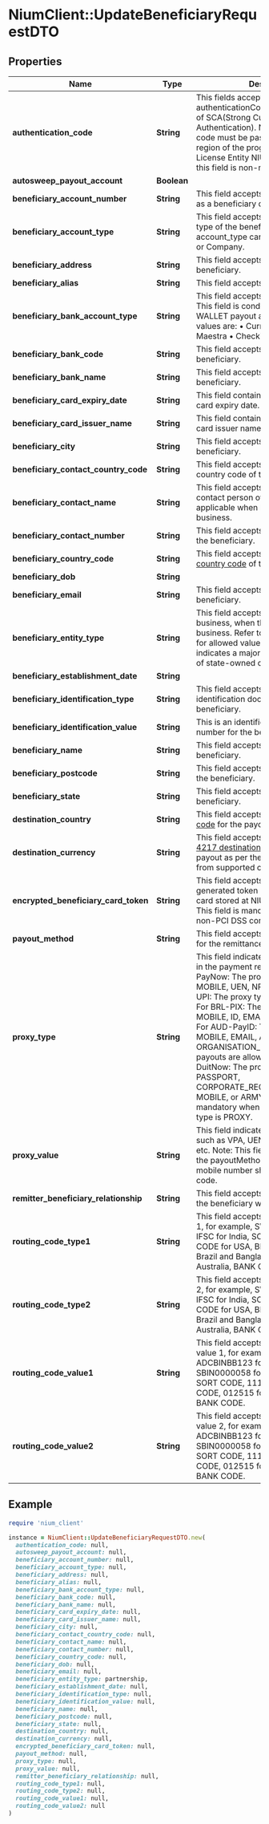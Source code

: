 # NiumClient::UpdateBeneficiaryRequestDTO

## Properties

| Name | Type | Description | Notes |
| ---- | ---- | ----------- | ----- |
| **authentication_code** | **String** | This fields accepts the authenticationCode generated as part of SCA(Strong Customer Authentication). Note: Authentication code must be passed if regulatory region of the program is UK or EU and License Entity NIUM. For other region, this field is non-mandatory. | [optional] |
| **autosweep_payout_account** | **Boolean** |  | [optional] |
| **beneficiary_account_number** | **String** | This field accepts an account number as a beneficiary detail. | [optional] |
| **beneficiary_account_type** | **String** | This field accepts the bank account type of the beneficiary. The account_type can be either Individual or Company. | [optional] |
| **beneficiary_address** | **String** | This field accepts an address of the beneficiary. | [optional] |
| **beneficiary_alias** | **String** | This field accepts the beneficiary alias | [optional] |
| **beneficiary_bank_account_type** | **String** | This field accepts the type of account. This field is conditional in case of WALLET payout and the possible values are: • Current • Saving • Maestra • Checking | [optional] |
| **beneficiary_bank_code** | **String** | This field accepts the bank code of the beneficiary. | [optional] |
| **beneficiary_bank_name** | **String** | This field accepts the bank name of the beneficiary. | [optional] |
| **beneficiary_card_expiry_date** | **String** | This field contains the beneficiary’s card expiry date. | [optional] |
| **beneficiary_card_issuer_name** | **String** | This field contains the beneficiary’s card issuer name. | [optional] |
| **beneficiary_city** | **String** | This field accepts the city of the beneficiary. | [optional] |
| **beneficiary_contact_country_code** | **String** | This field accepts the mobile number country code of the beneficiary. | [optional] |
| **beneficiary_contact_name** | **String** | This field accepts the name of the contact person of the business, applicable when beneficiary is a business. | [optional] |
| **beneficiary_contact_number** | **String** | This field accepts the mobile number of the beneficiary. | [optional] |
| **beneficiary_country_code** | **String** | This field accepts the 2-letter [ISO-2 country code](doc:currency-and-country-codes) of the beneficiary/bank. |  |
| **beneficiary_dob** | **String** |  | [optional] |
| **beneficiary_email** | **String** | This field accepts an email of the beneficiary. | [optional] |
| **beneficiary_entity_type** | **String** | This field accepts the entity type of the business, when the beneficiary is a business. Refer to the ENUM value list for allowed values. The value GO indicates a majority owned subsidiary of state-owned company. | [optional] |
| **beneficiary_establishment_date** | **String** |  | [optional] |
| **beneficiary_identification_type** | **String** | This field accepts the type of identification document name for a beneficiary. | [optional] |
| **beneficiary_identification_value** | **String** | This is an identification document number for the beneficiary. | [optional] |
| **beneficiary_name** | **String** | This field accepts the name of the beneficiary. |  |
| **beneficiary_postcode** | **String** | This field accepts the postal code of the beneficiary. | [optional] |
| **beneficiary_state** | **String** | This field accepts the state of the beneficiary. | [optional] |
| **destination_country** | **String** | This field accepts the [ISO-2 country code](https://nium-documents.s3-eu-west-1.amazonaws.com/spend-documents/Country+Code.pdf) for the payout bank. | [optional] |
| **destination_currency** | **String** | This field accepts the 3-letter [ISO-4217 destination currency code](https://www.iso.org/iso-4217-currency-codes.html) of the payout as per the destination country from supported corridors. |  |
| **encrypted_beneficiary_card_token** | **String** | This field accepts the system generated token number to identify the card stored at NIUM&#39;s platform. Note: This field is mandatory if the client is non-PCI DSS compliant. | [optional] |
| **payout_method** | **String** | This field accepts the payout method for the remittance payout. |  |
| **proxy_type** | **String** | This field indicates the proxy type sent in the payment request. • For SGD-PayNow: The proxy type can be MOBILE, UEN, NRIC, or VPA. • For INR-UPI: The proxy type should be VPA. • For BRL-PIX: The proxy type can be MOBILE, ID, EMAIL, or RANDOM_KEY. • For AUD-PayID: The proxy type can be MOBILE, EMAIL, ABN, or ORGANISATION_ID (only domestic payouts are allowed). • For MYR-DuitNow: The proxy type can be NRIC, PASSPORT, CORPORATE_REGISTRATION_NUMBER, MOBILE, or ARMY_ID. Note: This field is mandatory when the payoutMethod type is PROXY. | [optional] |
| **proxy_value** | **String** | This field indicates the proxy value such as VPA, UEN, or mobile number etc. Note: This field is mandatory when the payoutMethod type is PROXY. The mobile number should include country code. | [optional] |
| **remitter_beneficiary_relationship** | **String** | This field accepts the relationship of the beneficiary with the remitter. | [optional] |
| **routing_code_type1** | **String** | This field accepts the routing code type 1, for example, SWIFT for all countries, IFSC for India, SORT CODE for UK, ACH CODE for USA, BRANCH CODE for Brazil and Bangladesh, BSB CODE for Australia, BANK CODE for HongKong. | [optional] |
| **routing_code_type2** | **String** | This field accepts the routing code type 2, for example, SWIFT for all countries, IFSC for India, SORT CODE for UK, ACH CODE for USA, BRANCH CODE for Brazil and Bangladesh, BSB CODE for Australia, BANK CODE for HongKong. | [optional] |
| **routing_code_value1** | **String** | This field accepts the routing code value 1, for example, ADCBINBB or ADCBINBB123 for SWIFT, SBIN0000058 for IFSC, 100000 for SORT CODE, 111000025 for ACH CODE, 012515 for BSB CODE, 151 for BANK CODE. | [optional] |
| **routing_code_value2** | **String** | This field accepts the routing code value 2, for example, ADCBINBB or ADCBINBB123 for SWIFT, SBIN0000058 for IFSC, 100000 for SORT CODE, 111000025 for ACH CODE, 012515 for BSB CODE, 151 for BANK CODE. | [optional] |

## Example

```ruby
require 'nium_client'

instance = NiumClient::UpdateBeneficiaryRequestDTO.new(
  authentication_code: null,
  autosweep_payout_account: null,
  beneficiary_account_number: null,
  beneficiary_account_type: null,
  beneficiary_address: null,
  beneficiary_alias: null,
  beneficiary_bank_account_type: null,
  beneficiary_bank_code: null,
  beneficiary_bank_name: null,
  beneficiary_card_expiry_date: null,
  beneficiary_card_issuer_name: null,
  beneficiary_city: null,
  beneficiary_contact_country_code: null,
  beneficiary_contact_name: null,
  beneficiary_contact_number: null,
  beneficiary_country_code: null,
  beneficiary_dob: null,
  beneficiary_email: null,
  beneficiary_entity_type: partnership,
  beneficiary_establishment_date: null,
  beneficiary_identification_type: null,
  beneficiary_identification_value: null,
  beneficiary_name: null,
  beneficiary_postcode: null,
  beneficiary_state: null,
  destination_country: null,
  destination_currency: null,
  encrypted_beneficiary_card_token: null,
  payout_method: null,
  proxy_type: null,
  proxy_value: null,
  remitter_beneficiary_relationship: null,
  routing_code_type1: null,
  routing_code_type2: null,
  routing_code_value1: null,
  routing_code_value2: null
)
```

